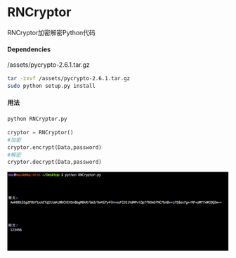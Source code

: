 # RNCryptor
RNCryptor加密解密Python代码


#### **Dependencies**

/assets/pycrypto-2.6.1.tar.gz
```bash
tar -zxvf /assets/pycrypto-2.6.1.tar.gz
sudo python setup.py install
```

#### **用法**
```bash
python RNCryptor.py
```

```python
cryptor = RNCryptor()
#加密
cryptor.encrypt(Data,password)
#解密
cryptor.decrypt(Data,password)
```


![](assets/markdown-img-paste-20180802133443449.png)
